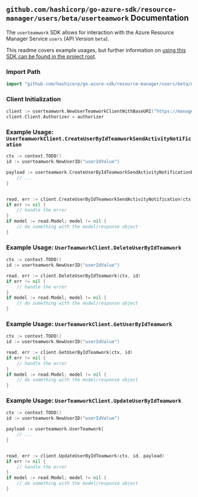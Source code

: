 
## `github.com/hashicorp/go-azure-sdk/resource-manager/users/beta/userteamwork` Documentation

The `userteamwork` SDK allows for interaction with the Azure Resource Manager Service `users` (API Version `beta`).

This readme covers example usages, but further information on [using this SDK can be found in the project root](https://github.com/hashicorp/go-azure-sdk/tree/main/docs).

### Import Path

```go
import "github.com/hashicorp/go-azure-sdk/resource-manager/users/beta/userteamwork"
```


### Client Initialization

```go
client := userteamwork.NewUserTeamworkClientWithBaseURI("https://management.azure.com")
client.Client.Authorizer = authorizer
```


### Example Usage: `UserTeamworkClient.CreateUserByIdTeamworkSendActivityNotification`

```go
ctx := context.TODO()
id := userteamwork.NewUserID("userIdValue")

payload := userteamwork.CreateUserByIdTeamworkSendActivityNotificationRequest{
	// ...
}


read, err := client.CreateUserByIdTeamworkSendActivityNotification(ctx, id, payload)
if err != nil {
	// handle the error
}
if model := read.Model; model != nil {
	// do something with the model/response object
}
```


### Example Usage: `UserTeamworkClient.DeleteUserByIdTeamwork`

```go
ctx := context.TODO()
id := userteamwork.NewUserID("userIdValue")

read, err := client.DeleteUserByIdTeamwork(ctx, id)
if err != nil {
	// handle the error
}
if model := read.Model; model != nil {
	// do something with the model/response object
}
```


### Example Usage: `UserTeamworkClient.GetUserByIdTeamwork`

```go
ctx := context.TODO()
id := userteamwork.NewUserID("userIdValue")

read, err := client.GetUserByIdTeamwork(ctx, id)
if err != nil {
	// handle the error
}
if model := read.Model; model != nil {
	// do something with the model/response object
}
```


### Example Usage: `UserTeamworkClient.UpdateUserByIdTeamwork`

```go
ctx := context.TODO()
id := userteamwork.NewUserID("userIdValue")

payload := userteamwork.UserTeamwork{
	// ...
}


read, err := client.UpdateUserByIdTeamwork(ctx, id, payload)
if err != nil {
	// handle the error
}
if model := read.Model; model != nil {
	// do something with the model/response object
}
```
